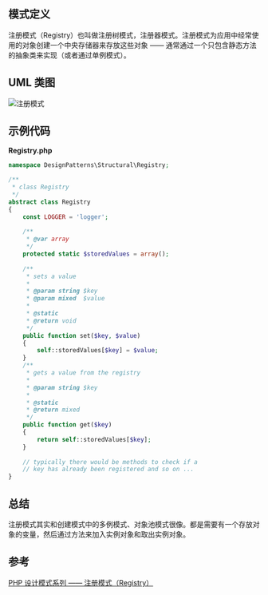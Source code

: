 ## 模式定义
注册模式（Registry）也叫做注册树模式，注册器模式。注册模式为应用中经常使用的对象创建一个中央存储器来存放这些对象 —— 通常通过一个只包含静态方法的抽象类来实现（或者通过单例模式）。


## UML 类图
![注册模式](http://cnd.qiniu.lin07ux.cn/markdown/1467784815080.png)


## 示例代码

**Registry.php**

```php
namespace DesignPatterns\Structural\Registry;

/**
 * class Registry
 */
abstract class Registry
{
    const LOGGER = 'logger';
    
    /**
     * @var array
     */
    protected static $storedValues = array();
    
    /**
     * sets a value
     *
     * @param string $key
     * @param mixed  $value
     *
     * @static
     * @return void
     */
    public function set($key, $value)
    {
        self::storedValues[$key] = $value;
    }
    /**
     * gets a value from the registry
     *
     * @param string $key
     *
     * @static
     * @return mixed
     */
    public function get($key)
    {
        return self::storedValues[$key];
    }
    
    // typically there would be methods to check if a 
    // key has already been registered and so on ...
}
```


## 总结
注册模式其实和创建模式中的多例模式、对象池模式很像。都是需要有一个存放对象的变量，然后通过方法来加入实例对象和取出实例对象。


## 参考
[PHP 设计模式系列 —— 注册模式（Registry）](http://laravelacademy.org/post/2850.html)

